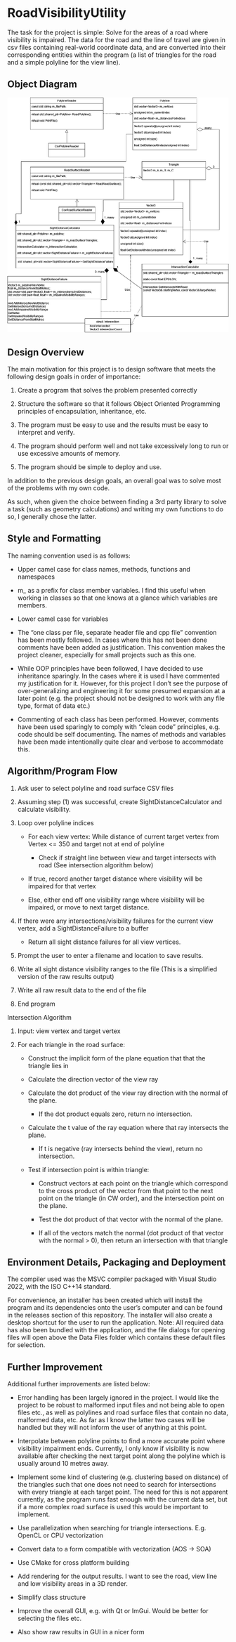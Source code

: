 # RoadVisibilityUtility

The task for the project is simple: Solve for the areas of a road where visibility is impaired.
The data for the road and the line of travel are given in csv files containing real-world coordinate data, and are converted into their corresponding entities within the program (a list of triangles for the road and a simple polyline for the view line).
## Object Diagram
![Object Diagram](docs/Object%20Diagram%20Full.png)


## Design Overview

The main motivation for this project is to design software that meets the following design goals in order of importance:

1. Create a program that solves the problem presented correctly

2. Structure the software so that it follows Object Oriented Programming principles of encapsulation, inheritance, etc.

3. The program must be easy to use and the results must be easy to interpret and verify.

4. The program should perform well and not take excessively long to run or use excessive amounts of memory.

5. The program should be simple to deploy and use.

In addition to the previous design goals, an overall goal was to solve most of the problems with my own code.

As such, when given the choice between finding a 3rd party library to solve a task (such as geometry calculations) and writing my own functions to do so, I generally chose the latter.

## Style and Formatting

The naming convention used is as follows:

- Upper camel case for class names, methods, functions and namespaces

- m_ as a prefix for class member variables. I find this useful when working in classes so that one knows at a glance which variables are members.

- Lower camel case for variables

- The “one class per file, separate header file and cpp file” convention has been mostly followed. In cases where this has not been done comments have been added as justification. This convention makes the project cleaner, especially for small projects such as this one.

- While OOP principles have been followed, I have decided to use inheritance sparingly. In the cases where it is used I have commented my justification for it. However, for this project I don’t see the purpose of over-generalizing and engineering it for some presumed expansion at a later point (e.g. the project should not be designed to work with any file type, format of data etc.)

- Commenting of each class has been performed. However, comments have been used sparingly to comply with “clean code” principles, e.g. code should be self documenting. The names of methods and variables have been made intentionally quite clear and verbose to accommodate this.

## Algorithm/Program Flow

1. Ask user to select polyline and road surface CSV files

2. Assuming step (1) was successful, create SightDistanceCalculator and calculate visibility.

3. Loop over polyline indices

	- For each view vertex: While distance of current target vertex from Vertex <= 350 and target not at end of polyline

		- Check if straight line between view and target intersects with road (See intersection algorithm below)

	- If true, record another target distance where visibility will be impaired for that vertex
	- Else, either end off one visibility range where visibility will be impaired, or move to next target distance.

2. If there were any intersections/visibility failures for the current view vertex, add a SightDistanceFailure to a buffer

	- Return all sight distance failures for all view vertices.

4. Prompt the user to enter a filename and location to save results.

5. Write all sight distance visibility ranges to the file (This is a simplified version of the raw results output)

6. Write all raw result data to the end of the file

7. End program

Intersection Algorithm

1. Input: view vertex and target vertex

2. For each triangle in the road surface:

	- Construct the implicit form of the plane equation that that the triangle lies in

	- Calculate the direction vector of the view ray

	- Calculate the dot product of the view ray direction with the normal of the plane.

		- If the dot product equals zero, return no intersection.

	- Calculate the t value of the ray equation where that ray intersects the plane.

		- If t is negative (ray intersects behind the view), return no intersection.

	- Test if intersection point is within triangle:

		- Construct vectors at each point on the triangle which correspond to the cross product of the vector from that point to the next point on the triangle (in CW order), and the intersection point on the plane.

		- Test the dot product of that vector with the normal of the plane.

		- If all of the vectors match the normal (dot product of that vector with the normal > 0), then return an intersection with that triangle


## Environment Details, Packaging and Deployment

The compiler used was the MSVC compiler packaged with Visual Studio 2022, with the ISO C++14 standard.

For convenience, an installer has been created which will install the program and its dependencies onto the user’s computer and can be found in the releases section of this repository. The installer will also create a desktop shortcut for the user to run the application. Note: All required data has also been bundled with the application, and the file dialogs for opening files will open above the Data Files folder which contains these default files for selection.

## Further Improvement

Additional further improvements are listed below:

- Error handling has been largely ignored in the project. I would like the project to be robust to malformed input files and not being able to open files etc., as well as polylines and road surface files that contain no data, malformed data, etc. As far as I know the latter two cases will be handled but they will not inform the user of anything at this point.

- Interpolate between polyline points to find a more accurate point where visibility impairment ends. Currently, I only know if visibility is now available after checking the next target point along the polyline which is usually around 10 metres away.

- Implement some kind of clustering (e.g. clustering based on distance) of the triangles such that one does not need to search for intersections with every triangle at each target point. The need for this is not apparent currently, as the program runs fast enough with the current data set, but if a more complex road surface is used this would be important to implement.

- Use parallelization when searching for triangle intersections. E.g. OpenCL or CPU vectorization 

 - Convert data to a form compatible with vectorization (AOS -> SOA)

- Use CMake for cross platform building

- Add rendering for the output results. I want to see the road, view line and low visibility areas in a 3D render. 
- Simplify class structure

- Improve the overall GUI, e.g. with Qt or ImGui. Would be better for selecting the files etc.
 - Also show raw results in GUI in a nicer form


